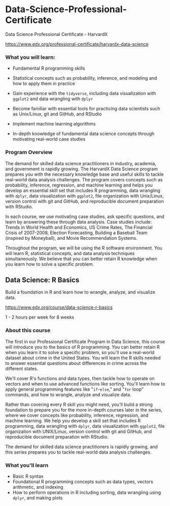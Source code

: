 # Data-Science-Professional-Certificate

Data Science Professional Certificate - HarvardX

https://www.edx.org/professional-certificate/harvardx-data-science

### What you will learn:

   - Fundamental R programming skills

   - Statistical concepts such as probability, inference, and modeling and how to apply them in practice

   - Gain experience with the `tidyverse`, including data visualization with `ggplot2` and data wrangling with `dplyr`

   - Become familiar with essential tools for practicing data scientists such as Unix/Linux, git and GitHub, and RStudio

   - Implement machine learning algorithms

   - In-depth knowledge of fundamental data science concepts through motivating real-world case studies
   
### Program Overview

The demand for skilled data science practitioners in industry, academia, and government is rapidly growing. The HarvardX Data Science program prepares you with the necessary knowledge base and useful skills to tackle real-world data analysis challenges. The program covers concepts such as probability, inference, regression, and machine learning and helps you develop an essential skill set that includes R programming, data wrangling with `dplyr`, data visualization with `ggplot2`, file organization with Unix/Linux, version control with git and GitHub, and reproducible document preparation with RStudio.

In each course, we use motivating case studies, ask specific questions, and learn by answering these through data analysis. Case studies include: Trends in World Health and Economics, US Crime Rates, The Financial Crisis of 2007-2008, Election Forecasting, Building a Baseball Team (inspired by Moneyball), and Movie Recommendation Systems.

Throughout the program, we will be using the R software environment. You will learn R, statistical concepts, and data analysis techniques simultaneously. We believe that you can better retain R knowledge when you learn how to solve a specific problem.

## Data Science: R Basics

Build a foundation in R and learn how to wrangle, analyze, and visualize data.

https://www.edx.org/course/data-science-r-basics

1 - 2 hours per week for 8 weeks

### About this course

The first in our Professional Certificate Program in Data Science, this course will introduce you to the basics of R programming. You can better retain R when you learn it to solve a specific problem, so you'll use a real-world dataset about crime in the United States. You will learn the R skills needed to answer essential questions about differences in crime across the different states.

We'll cover R's functions and data types, then tackle how to operate on vectors and when to use advanced functions like sorting. You'll learn how to apply general programming features like "`if`-`else`," and "`for` loop" commands, and how to wrangle, analyze and visualize data.

Rather than covering every R skill you might need, you'll build a strong foundation to prepare you for the more in-depth courses later in the series, where we cover concepts like probability, inference, regression, and machine learning. We help you develop a skill set that includes R programming, data wrangling with ```dplyr```, data visualization with `ggplot2`, file organization with UNIX/Linux, version control with git and GitHub, and reproducible document preparation with RStudio.

The demand for skilled data science practitioners is rapidly growing, and this series prepares you to tackle real-world data analysis challenges.

### What you'll learn

   - Basic R syntax
   - Foundational R programming concepts such as data types, vectors arithmetic, and indexing
   - How to perform operations in R including sorting, data wrangling using `dplyr`, and making plots
